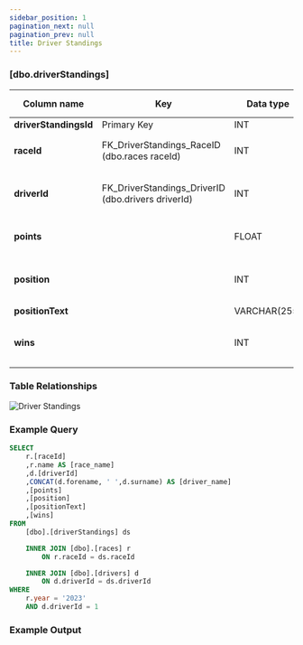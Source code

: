 ```yaml
---
sidebar_position: 1
pagination_next: null
pagination_prev: null
title: Driver Standings
---
```


### [dbo.driverStandings]
| Column name | Key | Data type | Allow NULLs | Default | Description |
| ------- | ------- | ------- | ------- | ------- | ------- |
| **driverStandingsId** |  Primary Key | INT | ☐ |  |  | 
| **raceId** | FK_DriverStandings_RaceID (dbo.races raceId) | INT | ☐ | 0 | Foreign key link to races table | 
| **driverId** | FK_DriverStandings_DriverID (dbo.drivers driverId) | INT | ☐ | 0 | Foreign key link to drivers table | 
| **points** |  | FLOAT | ☐ | 0 | Driver points for season | 
| **position** |  | INT | ☑ |  | Driver standings position (integer) | 
| **positionText** |  | VARCHAR(255) | ☑ |  |  | 
| **wins** |  | INT | ☐ | 0 | Driver standings position (string) | 

### Table Relationships

![Driver Standings](/img/table-relationships/driverStandings.png)

### Example Query

```sql
SELECT 
	r.[raceId]
	,r.name AS [race_name]
	,d.[driverId]
	,CONCAT(d.forename, ' ',d.surname) AS [driver_name]
	,[points]
	,[position]
	,[positionText]
	,[wins]
FROM 
	[dbo].[driverStandings] ds

    INNER JOIN [dbo].[races] r
		ON r.raceId = ds.raceId

	INNER JOIN [dbo].[drivers] d
		ON d.driverId = ds.driverId
WHERE
	r.year = '2023'
	AND d.driverId = 1
```

### Example Output